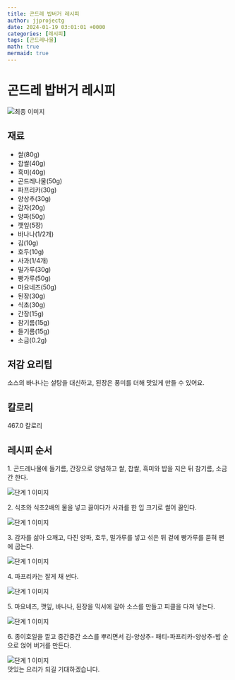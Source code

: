 ```yaml
---
title: 곤드레 밥버거 레시피
author: jjprojectg
date: 2024-01-19 03:01:01 +0000
categories: [레시피]
tags: [곤드레나물]
math: true
mermaid: true
---
```

<meta name="og:type" content="website"/>
<meta charset="UTF-8"/>
<div class="header">
  <h1>곤드레 밥버거 레시피</h1>
</div>

<div class="container my-4">
  <div class="row">
    <div class="col-12 col-md-6">
      <div class="recipe-image">
        <img src="http://www.foodsafetykorea.go.kr/uploadimg/cook/10_01063_2.png" class="step-image" alt="최종 이미지"/>
      </div>
    </div>
    <div class="col-12 col-md-6">
      <div class="ingredients">
        <h2>재료</h2>
        <ul class="card">
          <li> 쌀(80g) </li>
          <li>  찹쌀(40g) </li>
          <li>  흑미(40g) </li>
          <li>  곤드레나물(50g) </li>
          <li> 파프리카(30g) </li>
          <li>  양상추(30g) </li>
          <li>  감자(20g) </li>
          <li> 양파(50g) </li>
          <li>  깻잎(5장) </li>
          <li>  바나나(1/2개) </li>
          <li>  김(10g) </li>
          <li> 호두(10g) </li>
          <li>  사과(1/4개) </li>
          <li>  밀가루(30g) </li>
          <li>  빵가루(50g) </li>
          <li> 마요네즈(50g) </li>
          <li>  된장(30g) </li>
          <li>  식초(30g) </li>
          <li>  간장(15g) </li>
          <li> 참기름(15g) </li>
          <li>  들기름(15g) </li>
          <li>  소금(0.2g) </li>
</ul>
      </div>
    </div>
    <div class="col-12 col-md-6">
      <div class="ingredients">
        <h2>저감 요리팁</h2>
        <div class="card"> 
          <p>
            소스의 바나나는 설탕을 대신하고, 된장은 풍미를 더해 맛있게 만들 수 있어요.
          </p>
        </div>
      </div>
      <div class="ingredients">
        <h2>칼로리</h2>
        <div class="card"> 
          <p>
            467.0 칼로리
          </p>
        </div>
      </div>
    </div>
  </div>

  <h2 class="my-4">레시피 순서</h2>
  <div class="card recipe-card">
    <div class="card-body recipe-step">
      <p class="card-text step-description">1. 곤드레나물에 들기름, 간장으로
양념하고 쌀, 찹쌀, 흑미와 밥을
지은 뒤 참기름, 소금 간 한다.</p>
      <img src="http://www.foodsafetykorea.go.kr/uploadimg/cook/20_01063_1.JPG" alt="단계 1 이미지" class="step-image"/>
    </div>
  </div>
  <div class="card recipe-card">
    <div class="card-body recipe-step">
      <p class="card-text step-description">2. 식초와 식초2배의 물을 넣고
끓이다가 사과를 한 입 크기로
썰어 끓인다.</p>
      <img src="http://www.foodsafetykorea.go.kr/uploadimg/cook/20_01063_2.JPG" alt="단계 1 이미지" class="step-image"/>
    </div>
  </div>
  <div class="card recipe-card">
    <div class="card-body recipe-step">
      <p class="card-text step-description">3. 감자를 삶아 으깨고, 다진 양파,
호두, 밀가루를 넣고 섞은 뒤 겉에
빵가루를 묻혀 팬에 굽는다.</p>
      <img src="http://www.foodsafetykorea.go.kr/uploadimg/cook/20_01063_3.JPG" alt="단계 1 이미지" class="step-image"/>
    </div>
  </div>
  <div class="card recipe-card">
    <div class="card-body recipe-step">
      <p class="card-text step-description">4. 파프리카는 잘게 채 썬다.</p>
      <img src="http://www.foodsafetykorea.go.kr/uploadimg/cook/20_01063_4.JPG" alt="단계 1 이미지" class="step-image"/>
    </div>
  </div>
  <div class="card recipe-card">
    <div class="card-body recipe-step">
      <p class="card-text step-description">5. 마요네즈, 깻잎, 바나나, 된장을
믹서에 갈아 소스를 만들고
피클을 다져 넣는다.</p>
      <img src="http://www.foodsafetykorea.go.kr/uploadimg/cook/20_01063_5.JPG" alt="단계 1 이미지" class="step-image"/>
    </div>
  </div>
  <div class="card recipe-card">
    <div class="card-body recipe-step">
      <p class="card-text step-description">6. 종이호일을 깔고 중간중간
소스를 뿌리면서 김-양상추-
패티-파프리카-양상추-밥
순으로 얹어 버거를 만든다.</p>
      <img src="http://www.foodsafetykorea.go.kr/uploadimg/cook/20_01063_6.JPG" alt="단계 1 이미지" class="step-image"/>
    </div>
  </div>

</div>
맛있는 요리가 되길 기대하겠습니다.
